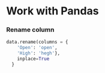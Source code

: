 # Work with Pandas

### Rename column

```python
data.rename(columns = {
    'Open': 'open',
    'High': 'hegh'},
    inplace=True
  }
```
